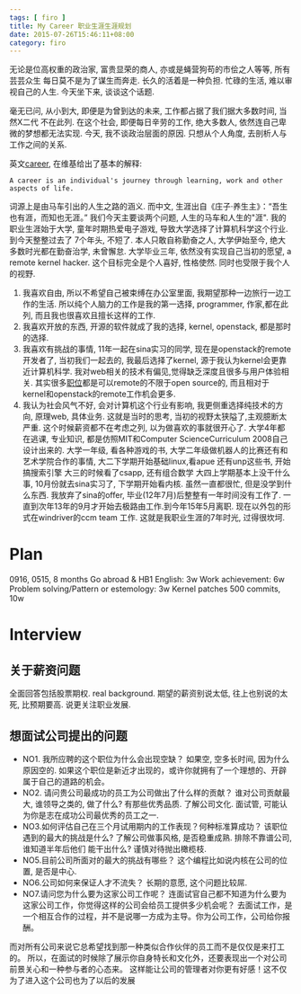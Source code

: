 ```yaml
---
tags: [ firo ] 
title: My Career 职业生涯生涯规划
date: 2015-07-26T15:46:11+08:00 
category: firo
---
```


无论是位高权重的政治家, 富贵显荣的商人, 亦或是蝇营狗苟的市侩之人等等, 所有芸芸众生
每日莫不是为了谋生而奔走. 长久的活着是一种负担.
忙碌的生活, 难以审视自己的人生. 今天坐下来, 谈谈这个话题.

毫无已问, 从小到大, 即便是为曾到达的未来, 工作都占据了我们据大多数时间, 当然X二代
不在此列. 在这个社会, 即便每日辛劳的工作, 绝大多数人, 依然连自己卑微的梦想都无法实现.
今天, 我不谈政治层面的原因. 只想从个人角度, 去剖析人与工作之间的关系.

英文[career](https://en.wikipedia.org/wiki/Career), 在维基给出了基本的解释:

	A career is an individual's journey through learning, work and other aspects of life.
词源上是由马车引出的人生之路的涵义. 而中文, 生涯出自《庄子·养生主》：“吾生也有涯，而知也无涯。”
我们今天主要谈两个问题, 人生的马车和人生的"涯".
我的职业生涯始于大学, 童年时期热爱电子游戏, 导致大学选择了计算机科学这个行业. 到今天整整过去了
7个年头, 不短了. 本人只敢自称勤奋之人, 大学伊始至今, 绝大多数时光都在勤奋治学, 未曾懈怠.
大学毕业三年, 依然没有实现自己当初的愿望, a remote kernel hacker. 这个目标完全是个人喜好, 性格使然.
同时也受限于我个人的视野.
1. 我喜欢自由, 所以不希望自己被束缚在办公室里面, 我期望那种一边旅行一边工作的生活.
所以纯个人脑力的工作是我的第一选择, programmer, 作家,都在此列, 而且我也很喜欢且擅长这样的工作.
2. 我喜欢开放的东西, 开源的软件就成了我的选择, kernel, openstack, 都是那时的选择.
3. 我喜欢有挑战的事情, 11年一起在sina实习的同学, 现在是openstack的remote开发者了, 
当初我们一起去的, 我最后选择了kernel, 源于我认为kernel会更靠近计算机科学.
我对web相关的技术有偏见,觉得缺乏深度且很多与用户体验相关.
其实很多[职位](http://careers.stackoverflow.com/jobs/remote)都是可以remote的不限于open source的, 而且相对于
kernel和openstack的remote工作机会更多. 
4. 我认为社会风气不好, 会对计算机这个行业有影响, 我更侧重选择纯技术的方向, 原理web, 具体业务.
这就是当时的思考, 当初的视野太狭隘了,主观臆断太严重.
这个时候薪资都不在考虑之列, 以为做喜欢的事就很开心了.
大学4年都在逃课, 专业知识, 都是仿照MIT和Computer ScienceCurriculum 2008自己设计出来的.
大学一年级, 看各种游戏的书, 
大学二年级做机器人的比赛还有和艺术学院合作的事情, 
大二下学期开始基础linux,看apue 还有unp这些书, 开始搞搜索引擎
大三的时候看了csapp, 还有组合数学
大四上学期基本上没干什么事, 10月份就去sina实习了, 下学期开始看内核.
虽然一直都很忙, 但是没学到什么东西. 
我放弃了sina的offer, 毕业(12年7月)后整整有一年时间没有工作了.
一直到次年13年的9月才开始去极路由工作.到今年15年5月离职.
现在以外包的形式在windriver的ccm team 工作.
这就是我职业生涯的7年时光, 过得很坎坷. 

# Plan
0916, 0515, 8 months
Go abroad & HB1
English: 3w
Work achievement: 6w
Problem solving/Pattern or estemology: 3w
Kernel patches 500 commits, 10w

# Interview
## 关于薪资问题
全面回答包括股票期权. 
real background.
期望的薪资别说太低, 往上也别说的太死, 比预期要高.
说更关注职业发展.

## 想面试公司提出的问题
* NO1. 我所应聘的这个职位为什么会出现空缺？
如果空, 空多长时间, 因为什么原因空的.
如果这个职位是新近才出现的，或许你就拥有了一个理想的、开辟属于自己的道路的机会。
* NO2. 请问贵公司最成功的员工为公司做出了什么样的贡献？
谁对公司贡献最大, 谁领导之类的, 做了什么? 有那些优秀品质. 了解公司文化.
面试管, 可能认为你是志在成功公司最优秀的员工之一.
* NO3.如何评估自己在三个月试用期内的工作表现？何种标准算成功？
该职位遇到的最大的挑战是什么?
了解公司做事风格, 是否稳重成熟. 排除不靠谱公司, 谁知道半年后他们
能干出什么? 谨慎对待抛出橄榄枝.
* NO5.目前公司所面对的最大的挑战有哪些？
这个编程比如说内核在公司的位置, 是否是中心.
* NO6.公司如何来保证人才不流失？
长期的意愿, 这个问题比较屌.
* NO7.请问您为什么要为这家公司工作呢？
连面试官自己都不知道为什么要为这家公司工作，你觉得这样的公司会给员工提供多少机会呢？
去面试工作，是一个相互合作的过程，并不是说哪一方成为主导。你为公司工作，公司给你报酬。

而对所有公司来说它总希望找到那一种类似合作伙伴的员工而不是仅仅是来打工的。
所以，在面试的时候除了展示你自身特长和文化外，还要表现出一个对公司前景关心和一种参与者的心态来。
这样能让公司的管理者对你更有好感！这不仅为了进入这个公司也为了以后的发展
